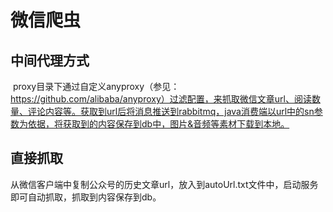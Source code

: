 # 微信爬虫
## 中间代理方式

​	proxy目录下通过自定义anyproxy（参见：https://github.com/alibaba/anyproxy）过滤配置，来抓取微信文章url、阅读数量、评论内容等。获取到url后将消息推送到rabbitmq，java消费端以url中的sn参数为依据，将获取到的内容保存到db中，图片&音频等素材下载到本地。

## 直接抓取

​	从微信客户端中复制公众号的历史文章url，放入到autoUrl.txt文件中，启动服务即可自动抓取，抓取到内容保存到db。